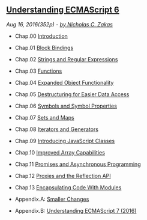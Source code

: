 ## [Understanding ECMAScript 6](https://github.com/nzakas/understandinges6)
*Aug 16, 2016(352p) - [by Nicholas C. Zakas](https://github.com/nzakas)*
* Chap.00 [Introduction](00-Introduction.md) 
* Chap.01 [Block Bindings](01-Block-Bindings.md) 
* Chap.02 [Strings and Regular Expressions](02-Strings-and-Regular-Expressions.md) 
* Chap.03 [Functions](03-Functions.md) 
* Chap.04 [Expanded Object Functionality](04-Objects.md) 
* Chap.05 [Destructuring for Easier Data Access](05-Destructuring.md) 
* Chap.06 [Symbols and Symbol Properties](06-Symbols.md) 
* Chap.07 [Sets and Maps](07-Sets-And-Maps.md) 
* Chap.08 [Iterators and Generators](08-Iterators-And-Generators.md) 
* Chap.09 [Introducing JavaScript Classes](09-Classes.md) 
* Chap.10 [Improved Array Capabilities](10-Arrays.md) 
* Chap.11 [Promises and Asynchronous Programming](11-Promises.md) 
* Chap.12 [Proxies and the Reflection API](12-Proxies-and-Reflection.md) 
* Chap.13 [Encapsulating Code With Modules](13-Modules.md) 

* Appendix.A: [Smaller Changes](A-Other-Changes.md) 
* Appendix.B: [Understanding ECMAScript 7 (2016)](B-ECMAScript-7.md) 

